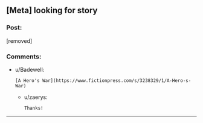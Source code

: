 ## [Meta] looking for story

### Post:

[removed]

### Comments:

- u/Badewell:
  ```
  [A Hero's War](https://www.fictionpress.com/s/3238329/1/A-Hero-s-War)
  ```

  - u/zaerys:
    ```
    Thanks!
    ```

---

